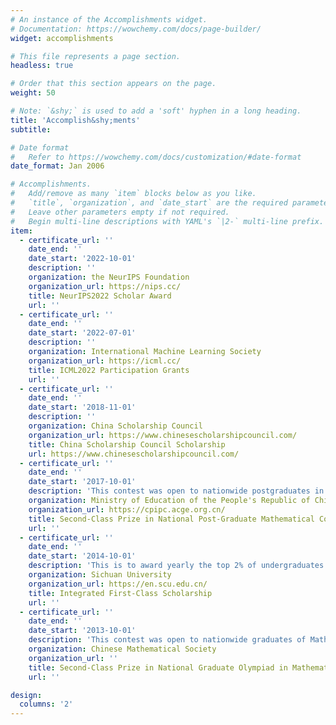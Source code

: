 ```yaml
---
# An instance of the Accomplishments widget.
# Documentation: https://wowchemy.com/docs/page-builder/
widget: accomplishments

# This file represents a page section.
headless: true

# Order that this section appears on the page.
weight: 50

# Note: `&shy;` is used to add a 'soft' hyphen in a long heading.
title: 'Accomplish&shy;ments'
subtitle:

# Date format
#   Refer to https://wowchemy.com/docs/customization/#date-format
date_format: Jan 2006

# Accomplishments.
#   Add/remove as many `item` blocks below as you like.
#   `title`, `organization`, and `date_start` are the required parameters.
#   Leave other parameters empty if not required.
#   Begin multi-line descriptions with YAML's `|2-` multi-line prefix.
item:
  - certificate_url: ''
    date_end: ''
    date_start: '2022-10-01'
    description: ''
    organization: the NeurIPS Foundation
    organization_url: https://nips.cc/
    title: NeurIPS2022 Scholar Award
    url: ''
  - certificate_url: ''
    date_end: ''
    date_start: '2022-07-01'
    description: ''
    organization: International Machine Learning Society
    organization_url: https://icml.cc/
    title: ICML2022 Participation Grants
    url: ''
  - certificate_url: ''
    date_end: ''
    date_start: '2018-11-01'
    description: ''
    organization: China Scholarship Council 
    organization_url: https://www.chinesescholarshipcouncil.com/
    title: China Scholarship Council Scholarship
    url: https://www.chinesescholarshipcouncil.com/
  - certificate_url: ''
    date_end: ''
    date_start: '2017-10-01'
    description: 'This contest was open to nationwide postgraduates in all China's universities.'
    organization: Ministry of Education of the People's Republic of China 
    organization_url: https://cpipc.acge.org.cn/
    title: Second-Class Prize in National Post-Graduate Mathematical Contest in Modeling
    url: ''
  - certificate_url: ''
    date_end: ''
    date_start: '2014-10-01'
    description: 'This is to award yearly the top 2% of undergraduates of the university in academic performance.'
    organization: Sichuan University 
    organization_url: https://en.scu.edu.cn/
    title: Integrated First-Class Scholarship
    url: ''
  - certificate_url: ''
    date_end: ''
    date_start: '2013-10-01'
    description: 'This contest was open to nationwide graduates of Math majors.'
    organization: Chinese Mathematical Society
    organization_url: ''
    title: Second-Class Prize in National Graduate Olympiad in Mathematics (Sichuan Province)
    url: ''

design:
  columns: '2'
---
```

